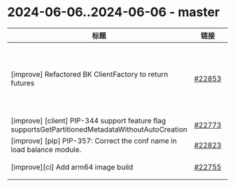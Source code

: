 # 2024-06-06..2024-06-06 - master
| 标题 | 链接 | 作者 | 标签 |
| - | :--: | :--: | - |
| [improve] Refactored BK ClientFactory to return futures | [#22853](https://github.com/apache/pulsar/pull/22853) | [@merlimat](https://github.com/merlimat) | `doc-not-needed` `ready-to-test` `cherry-picked/branch-3.2` `release/3.3.1` `cherry-picked/branch-3.3` `release/3.2.4`  | 
| [improve] [client] PIP-344 support feature flag supportsGetPartitionedMetadataWithoutAutoCreation | [#22773](https://github.com/apache/pulsar/pull/22773) | [@poorbarcode](https://github.com/poorbarcode) | `doc-not-needed` `ready-to-test`  | 
| [improve] [pip] PIP-357: Correct the conf name in load balance module. | [#22823](https://github.com/apache/pulsar/pull/22823) | [@thetumbled](https://github.com/thetumbled) | `doc-not-needed` `PIP`  | 
| [improve][ci] Add arm64 image build | [#22755](https://github.com/apache/pulsar/pull/22755) | [@nodece](https://github.com/nodece) | `doc-not-needed` `ready-to-test` `release/3.3.1`  | 
